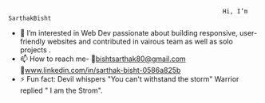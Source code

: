                                                                 Hi, I’m SarthakBisht
- 👀 I’m interested in Web Dev passionate about building responsive, user-friendly websites and contributed in vairous team as well as solo  projects .
- 📫 How to reach me- 📩bishtsarthak80@gmail.com  🔗www.linkedin.com/in/sarthak-bisht-0586a825b
- ⚡ Fun fact: Devil whispers "You can't withstand the storm" Warrior replied " I am the Strom". 

<!---
sarthakbisht80/sarthakbisht80 is a ✨ special ✨ repository because its `README.md` (this file) appears on your GitHub profile.
You can click the Preview link to take a look at your changes.
--->
